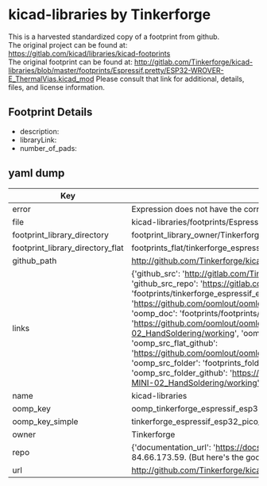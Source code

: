 # kicad-libraries by Tinkerforge  
This is a harvested standardized copy of a footprint from github.  
The original project can be found at:  
https://gitlab.com/kicad/libraries/kicad-footprints  
The original footprint can be found at:
http://gitlab.com/Tinkerforge/kicad-libraries/blob/master/footprints/Espressif.pretty/ESP32-WROVER-E_ThermalVias.kicad_mod
Please consult that link for additional, details, files, and license information.  
## Footprint Details
* description:   
* libraryLink:   
* number_of_pads:   
## yaml dump  
| Key | Value |  
| --- | --- |  
| error | Expression does not have the correct type |  
| file | kicad-libraries/footprints/Espressif.pretty/ESP32-PICO-MINI-02_HandSoldering.kicad_mod |  
| footprint_library_directory | footprint_library_owner/Tinkerforge_kicad-libraries |  
| footprint_library_directory_flat | footprints_flat/tinkerforge_espressif_esp32_pico_mini_02_handsoldering/working |  
| github_path | http://github.com/Tinkerforge/kicad-libraries/blob/master/footprints/Espressif.pretty/ESP32-PICO-MINI-02_HandSoldering.kicad_mod |  
| links | {'github_src': 'http://gitlab.com/Tinkerforge/kicad-libraries/blob/master/footprints/Espressif.pretty/ESP32-WROVER-E_ThermalVias.kicad_mod', 'github_src_repo': 'https://gitlab.com/kicad/libraries/kicad-footprints', 'oomp_bot': 'footprints/tinkerforge_espressif_esp32_pico_mini_02_handsoldering/working', 'oomp_bot_github': 'https://github.com/oomlout/oomlout_oomp_footprint_bot/tree/main/footprints/tinkerforge_espressif_esp32_pico_mini_02_handsoldering/working', 'oomp_doc': 'footprints/footprints/Tinkerforge/Espressif/ESP32-PICO-MINI-02_HandSoldering/working/', 'oomp_doc_github': 'https://github.com/oomlout/oomlout_oomp_footprint_doc/tree/main/footprints/footprints/Tinkerforge/Espressif/ESP32-PICO-MINI-02_HandSoldering/working', 'oomp_src_flat': 'footprints_flat/footprints_flat/tinkerforge_espressif_esp32_pico_mini_02_handsoldering/working', 'oomp_src_flat_github': 'https://github.com/oomlout/oomlout_oomp_footprint_src/tree/main/footprints_flat/tinkerforge_espressif_esp32_pico_mini_02_handsoldering/working', 'oomp_src_folder': 'footprints_folder/footprints_folder/Tinkerforge/Espressif/ESP32-PICO-MINI-02_HandSoldering/working', 'oomp_src_folder_github': 'https://github.com/oomlout/oomlout_oomp_footprint_src/tree/main/footprints_folder/Tinkerforge/Espressif/ESP32-PICO-MINI-02_HandSoldering/working'} |  
| name | kicad-libraries |  
| oomp_key | oomp_tinkerforge_espressif_esp32_pico_mini_02_handsoldering |  
| oomp_key_simple | tinkerforge_espressif_esp32_pico_mini_02_handsoldering |  
| owner | Tinkerforge |  
| repo | {'documentation_url': 'https://docs.github.com/rest/overview/resources-in-the-rest-api#rate-limiting', 'message': "API rate limit exceeded for 84.66.173.59. (But here's the good news: Authenticated requests get a higher rate limit. Check out the documentation for more details.)"} |  
| url | http://github.com/Tinkerforge/kicad-libraries |  

